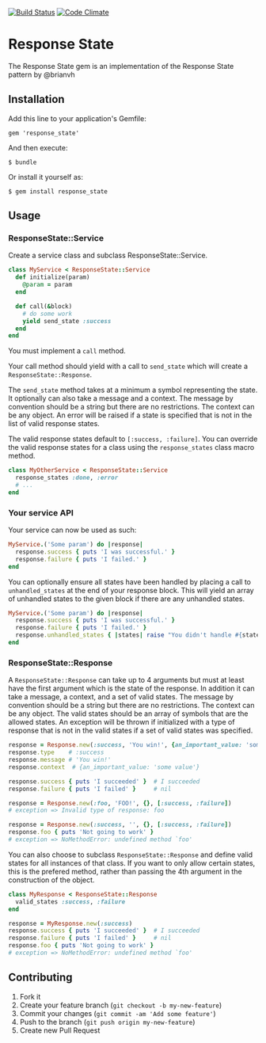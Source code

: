 [![Build Status](https://travis-ci.org/Originate/response_state.svg)](https://travis-ci.org/Originate/response_state)
[![Code Climate](https://codeclimate.com/github/Originate/response_state/badges/gpa.svg)](https://codeclimate.com/github/Originate/response_state)

# Response State

The Response State gem is an implementation of the Response State pattern by @brianvh

## Installation

Add this line to your application's Gemfile:

    gem 'response_state'

And then execute:

    $ bundle

Or install it yourself as:

    $ gem install response_state

## Usage

### ResponseState::Service

Create a service class and subclass ResponseState::Service.

```ruby
class MyService < ResponseState::Service
  def initialize(param)
    @param = param
  end

  def call(&block)
    # do some work
    yield send_state :success
  end
end
```

You must implement a `call` method.

Your call method should yield with a call to `send_state` which will create a `ResponseState::Response`.

The `send_state` method takes at a minimum a symbol representing the state. It optionally can also
take a message and a context. The message by convention should be a string but there are no restrictions.
The context can be any object. An error will be raised if a state is specified that is not in the list
of valid response states.

The valid response states default to `[:success, :failure]`.
You can override the valid response states for a class using the `response_states` class macro method.

```ruby
class MyOtherService < ResponseState::Service
  response_states :done, :error
  # ...
end
```

### Your service API

Your service can now be used as such:

```ruby
MyService.('Some param') do |response|
  response.success { puts 'I was successful.' }
  response.failure { puts 'I failed.' }
end
```

You can optionally ensure all states have been handled by placing a call
to `unhandled_states` at the end of your response block. This will yield an array of
unhandled states to the given block if there are any unhandled states.

```ruby
MyService.('Some param') do |response|
  response.success { puts 'I was successful.' }
  response.failure { puts 'I failed.' }
  response.unhandled_states { |states| raise "You didn't handle #{states.join(', ')}" }
end
```

### ResponseState::Response

A `ResponseState::Response` can take up to 4 arguments but must at least have the first argument which is the state of the response. In addition it can take a message, a context, and a set of valid states. The message by convention should
be a string but there are no restrictions. The context can be any object. The valid states should be an array of symbols
that are the allowed states. An exception will be thrown if initialized with a type of response that is not in the valid states if a set of valid states was specified.

```ruby
response = Response.new(:success, 'You win!', {an_important_value: 'some value'}, [:success, :failure])
response.type    # :success
response.message # 'You win!'
response.context  # {an_important_value: 'some value'}

response.success { puts 'I succeeded' }  # I succeeded
response.failure { puts 'I failed' }     # nil

response = Response.new(:foo, 'FOO!', {}, [:success, :failure])
# exception => Invalid type of response: foo

response = Response.new(:success, '', {}, [:success, :failure])
response.foo { puts 'Not going to work' }
# exception => NoMethodError: undefined method `foo'
```

You can also choose to subclass `ResponseState::Response` and define valid states for all instances of that class.
If you want to only allow certain states, this is the prefered method,
rather than passing the 4th argument in the construction of the object.

```ruby
class MyResponse < ResponseState::Response
  valid_states :success, :failure
end

response = MyResponse.new(:success)
response.success { puts 'I succeeded' }  # I succeeded
response.failure { puts 'I failed' }     # nil
response.foo { puts 'Not going to work' }
# exception => NoMethodError: undefined method `foo'
```

## Contributing

1. Fork it
2. Create your feature branch (`git checkout -b my-new-feature`)
3. Commit your changes (`git commit -am 'Add some feature'`)
4. Push to the branch (`git push origin my-new-feature`)
5. Create new Pull Request
